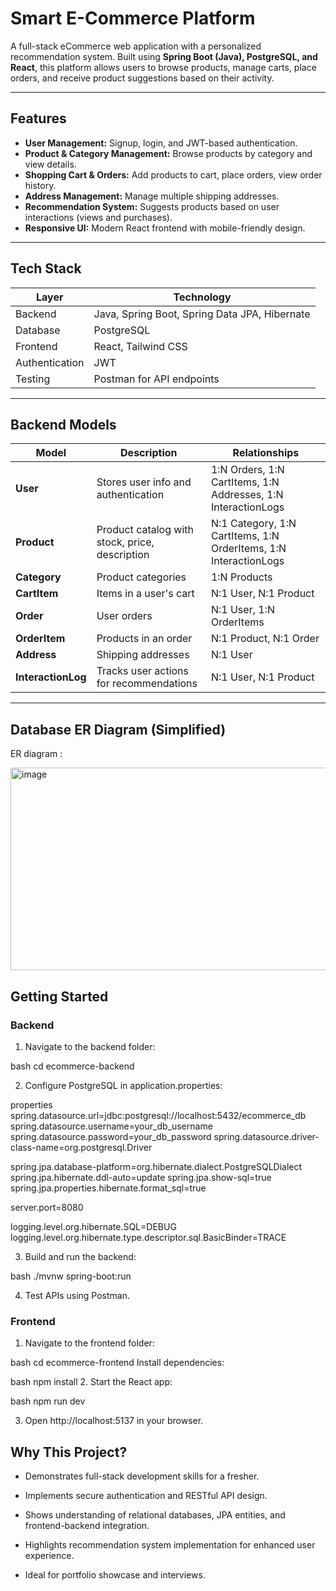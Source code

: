# Smart E-Commerce Platform

A full-stack eCommerce web application with a personalized recommendation system. Built using **Spring Boot (Java), PostgreSQL, and React**, this platform allows users to browse products, manage carts, place orders, and receive product suggestions based on their activity.

---

## Features
  
  - **User Management:** Signup, login, and JWT-based authentication.  
  - **Product & Category Management:** Browse products by category and view details.  
  - **Shopping Cart & Orders:** Add products to cart, place orders, view order history.  
  - **Address Management:** Manage multiple shipping addresses.  
  - **Recommendation System:** Suggests products based on user interactions (views and purchases).  
  - **Responsive UI:** Modern React frontend with mobile-friendly design.

---

## Tech Stack

  | Layer           | Technology                                   |
  |-----------------|----------------------------------------------|
  | Backend         | Java, Spring Boot, Spring Data JPA, Hibernate |
  | Database        | PostgreSQL                                   |
  | Frontend        | React, Tailwind CSS                          |
  | Authentication  | JWT                                          |
  | Testing         | Postman for API endpoints                     |

---

## Backend Models

  | Model            | Description                                     | Relationships |
  |------------------|-------------------------------------------------|---------------|
  | **User**         | Stores user info and authentication             | 1:N Orders, 1:N CartItems, 1:N Addresses, 1:N InteractionLogs |
  | **Product**      | Product catalog with stock, price, description | N:1 Category, 1:N CartItems, 1:N OrderItems, 1:N InteractionLogs |
  | **Category**     | Product categories                              | 1:N Products   |
  | **CartItem**     | Items in a user's cart                           | N:1 User, N:1 Product |
  | **Order**        | User orders                                     | N:1 User, 1:N OrderItems |
  | **OrderItem**    | Products in an order                             | N:1 Product, N:1 Order |
  | **Address**      | Shipping addresses                               | N:1 User       |
  | **InteractionLog** | Tracks user actions for recommendations       | N:1 User, N:1 Product |

---

## Database ER Diagram (Simplified)

ER diagram :

<img width="536" height="324" alt="image" src="https://github.com/user-attachments/assets/e885fce9-2a1b-4c42-9850-dce3798f711f" />


## Getting Started

### Backend

1. Navigate to the backend folder:

  bash
  cd ecommerce-backend

2. Configure PostgreSQL in application.properties:

  properties
  spring.datasource.url=jdbc:postgresql://localhost:5432/ecommerce_db
  spring.datasource.username=your_db_username
  spring.datasource.password=your_db_password
  spring.datasource.driver-class-name=org.postgresql.Driver
  
  spring.jpa.database-platform=org.hibernate.dialect.PostgreSQLDialect
  spring.jpa.hibernate.ddl-auto=update
  spring.jpa.show-sql=true
  spring.jpa.properties.hibernate.format_sql=true
  
  server.port=8080
  
  logging.level.org.hibernate.SQL=DEBUG
  logging.level.org.hibernate.type.descriptor.sql.BasicBinder=TRACE

3. Build and run the backend:

  bash
  ./mvnw spring-boot:run

4. Test APIs using Postman.

### Frontend

1. Navigate to the frontend folder:

  bash
  cd ecommerce-frontend
  Install dependencies:

  bash
  npm install
2. Start the React app:

  bash
  npm run dev
  
3. Open http://localhost:5137 in your browser.


## Why This Project?
  - Demonstrates full-stack development skills for a fresher.
  
  - Implements secure authentication and RESTful API design.
  
  - Shows understanding of relational databases, JPA entities, and frontend-backend integration.
  
  - Highlights recommendation system implementation for enhanced user experience.
  
  - Ideal for portfolio showcase and interviews.
